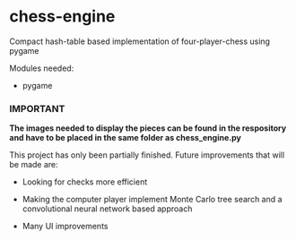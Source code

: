 # chess-engine
Compact hash-table based implementation of four-player-chess using pygame

Modules needed:

* pygame

### IMPORTANT

**The images needed to display the pieces can be found in the respository and have to be placed in the same folder as chess_engine.py**

This project has only been partially finished. Future improvements that will be made are:

* Looking for checks more efficient

* Making the computer player implement Monte Carlo tree search and a convolutional neural network based approach

* Many UI improvements
